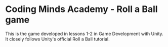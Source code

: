 # Coding Minds Academy - Roll a Ball game
This is the game developed in lessons 1-2 in Game Development with Unity. It closely follows Unity's official Roll a Ball tutorial.
